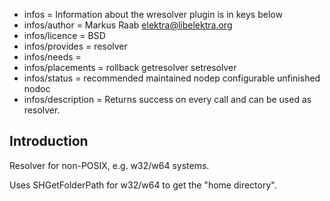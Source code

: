 - infos = Information about the wresolver plugin is in keys below
- infos/author = Markus Raab <elektra@libelektra.org>
- infos/licence = BSD
- infos/provides = resolver
- infos/needs =
- infos/placements = rollback getresolver setresolver
- infos/status = recommended maintained nodep configurable unfinished nodoc
- infos/description = Returns success on every call and can be used as resolver.

## Introduction

Resolver for non-POSIX, e.g. w32/w64 systems.

Uses SHGetFolderPath for w32/w64 to get the "home directory".
